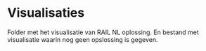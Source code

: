 # Visualisaties

Folder met het visualisatie van RAIL NL oplossing. En bestand met visualisatie waarin nog geen opslossing is gegeven. 



